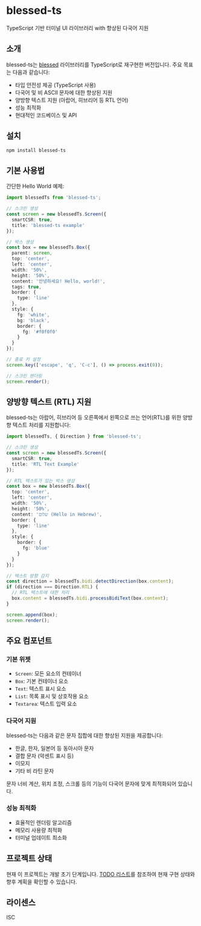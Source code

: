 # blessed-ts

TypeScript 기반 터미널 UI 라이브러리 with 향상된 다국어 지원

## 소개

blessed-ts는 [blessed](https://github.com/chjj/blessed) 라이브러리를 TypeScript로 재구현한 버전입니다. 주요 목표는 다음과 같습니다:

- 타입 안전성 제공 (TypeScript 사용)
- 다국어 및 비 ASCII 문자에 대한 향상된 지원
- 양방향 텍스트 지원 (아랍어, 히브리어 등 RTL 언어)
- 성능 최적화
- 현대적인 코드베이스 및 API

## 설치

```bash
npm install blessed-ts
```

## 기본 사용법

간단한 Hello World 예제:

```typescript
import blessedTs from 'blessed-ts';

// 스크린 생성
const screen = new blessedTs.Screen({
  smartCSR: true,
  title: 'blessed-ts example'
});

// 박스 생성
const box = new blessedTs.Box({
  parent: screen,
  top: 'center',
  left: 'center',
  width: '50%',
  height: '50%',
  content: '안녕하세요! Hello, world!',
  tags: true,
  border: {
    type: 'line'
  },
  style: {
    fg: 'white',
    bg: 'black',
    border: {
      fg: '#f0f0f0'
    }
  }
});

// 종료 키 설정
screen.key(['escape', 'q', 'C-c'], () => process.exit(0));

// 스크린 렌더링
screen.render();
```

## 양방향 텍스트 (RTL) 지원

blessed-ts는 아랍어, 히브리어 등 오른쪽에서 왼쪽으로 쓰는 언어(RTL)를 위한 양방향 텍스트 처리를 지원합니다:

```typescript
import blessedTs, { Direction } from 'blessed-ts';

// 스크린 생성
const screen = new blessedTs.Screen({
  smartCSR: true,
  title: 'RTL Text Example'
});

// RTL 텍스트가 있는 박스 생성
const box = new blessedTs.Box({
  top: 'center',
  left: 'center',
  width: '50%',
  height: '50%',
  content: 'שלום (Hello in Hebrew)',
  border: {
    type: 'line'
  },
  style: {
    border: {
      fg: 'blue'
    }
  }
});

// 텍스트 방향 감지
const direction = blessedTs.bidi.detectDirection(box.content);
if (direction === Direction.RTL) {
  // RTL 텍스트에 대한 처리
  box.content = blessedTs.bidi.processBidiText(box.content);
}

screen.append(box);
screen.render();
```

## 주요 컴포넌트

### 기본 위젯

- `Screen`: 모든 요소의 컨테이너
- `Box`: 기본 컨테이너 요소
- `Text`: 텍스트 표시 요소
- `List`: 목록 표시 및 상호작용 요소
- `Textarea`: 텍스트 입력 요소

### 다국어 지원

blessed-ts는 다음과 같은 문자 집합에 대한 향상된 지원을 제공합니다:

- 한글, 한자, 일본어 등 동아시아 문자
- 결합 문자 (악센트 표시 등)
- 이모지
- 기타 비 라틴 문자

문자 너비 계산, 위치 조정, 스크롤 등의 기능이 다국어 문자에 맞게 최적화되어 있습니다.

### 성능 최적화

- 효율적인 렌더링 알고리즘
- 메모리 사용량 최적화
- 터미널 업데이트 최소화

## 프로젝트 상태

현재 이 프로젝트는 개발 초기 단계입니다. [TODO 리스트](./src/TODO.md)를 참조하여 현재 구현 상태와 향후 계획을 확인할 수 있습니다.

## 라이센스

ISC